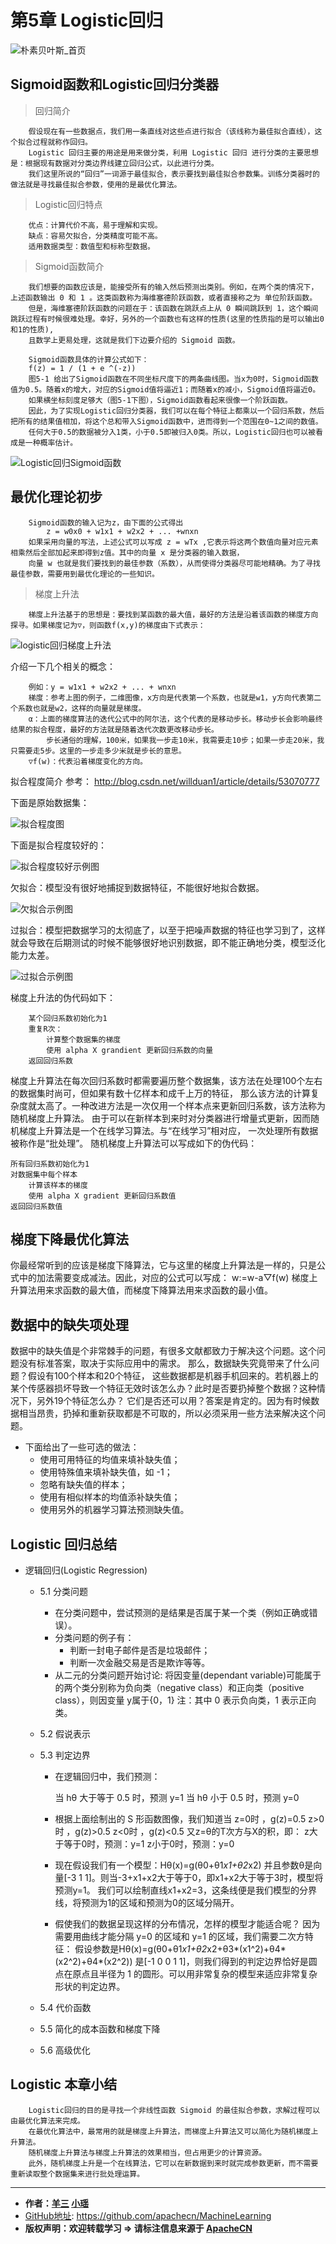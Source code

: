 # 第5章 Logistic回归
<script type="text/javascript" src="http://cdn.mathjax.org/mathjax/latest/MathJax.js?config=default"></script>

![朴素贝叶斯_首页](/images/5.Logistic/LogisticRegression_headPage_xy.png "Logistic回归首页")

## Sigmoid函数和Logistic回归分类器

> 回归简介

```
    假设现在有一些数据点，我们用一条直线对这些点进行拟合（该线称为最佳拟合直线），这个拟合过程就称作回归。
    Logistic 回归主要的用途是用来做分类，利用 Logistic 回归 进行分类的主要思想是：根据现有数据对分类边界线建立回归公式，以此进行分类。
    我们这里所说的“回归”一词源于最佳拟合，表示要找到最佳拟合参数集。训练分类器时的做法就是寻找最佳拟合参数，使用的是最优化算法。
```

> Logistic回归特点

```
    优点：计算代价不高，易于理解和实现。
    缺点：容易欠拟合，分类精度可能不高。
    适用数据类型：数值型和标称型数据。
```

> Sigmoid函数简介

```
    我们想要的函数应该是，能接受所有的输入然后预测出类别。例如，在两个类的情况下，上述函数输出 0 和 1 。这类函数称为海维塞德阶跃函数，或者直接称之为 单位阶跃函数。
    但是，海维塞德阶跃函数的问题在于：该函数在跳跃点上从 0 瞬间跳跃到 1，这个瞬间跳跃过程有时候很难处理。幸好，另外的一个函数也有这样的性质(这里的性质指的是可以输出0和1的性质),
    且数学上更易处理，这就是我们下边要介绍的 Sigmoid 函数。

    Sigmoid函数具体的计算公式如下：
    f(z) = 1 / (1 + e ^(-z))
    图5-1 给出了Sigmoid函数在不同坐标尺度下的两条曲线图。当x为0时，Sigmoid函数值为0.5。随着x的增大，对应的Sigmoid值将逼近1；而随着x的减小，Sigmoid值将逼近0。
    如果横坐标刻度足够大（图5-1下图），Sigmoid函数看起来很像一个阶跃函数。
    因此，为了实现Logistic回归分类器，我们可以在每个特征上都乘以一个回归系数，然后把所有的结果值相加，将这个总和带入Sigmoid函数中，进而得到一个范围在0~1之间的数值。
    任何大于0.5的数据被分入1类，小于0.5即被归入0类。所以，Logistic回归也可以被看成是一种概率估计。
```
![Logistic回归Sigmoid函数](/images/5.Logistic/Logistic回归Sigmoid函数.png "Logistic回归Sigmoid函数")

## 最优化理论初步

```
    Sigmoid函数的输入记为z，由下面的公式得出
        z = w0x0 + w1x1 + w2x2 + ... +wnxn    
    如果采用向量的写法，上述公式可以写成 z = wTx ,它表示将这两个数值向量对应元素相乘然后全部加起来即得到z值。其中的向量 x 是分类器的输入数据，
    向量 w 也就是我们要找到的最佳参数（系数），从而使得分类器尽可能地精确。为了寻找最佳参数，需要用到最优化理论的一些知识。
```                                                                                                                                                                                              

> 梯度上升法

```
    梯度上升法基于的思想是：要找到某函数的最大值，最好的方法是沿着该函数的梯度方向探寻。如果梯度记为▽，则函数f(x,y)的梯度由下式表示：
```

![logistic回归梯度上升法](/images/5.Logistic/梯度上升算法.png "梯度上升法")

介绍一下几个相关的概念：
```
    例如：y = w1x1 + w2x2 + ... + wnxn
    梯度：参考上图的例子，二维图像，x方向是代表第一个系数，也就是w1，y方向代表第二个系数也就是w2，这样的向量就是梯度。
    α：上面的梯度算法的迭代公式中的阿尔法，这个代表的是移动步长。移动步长会影响最终结果的拟合程度，最好的方法就是随着迭代次数更改移动步长。
        步长通俗的理解，100米，如果我一步走10米，我需要走10步；如果一步走20米，我只需要走5步。这里的一步走多少米就是步长的意思。
    ▽f(w)：代表沿着梯度变化的方向。
```

拟合程度简介
参考： http://blog.csdn.net/willduan1/article/details/53070777

下面是原始数据集：

![拟合程度图](/images/5.Logistic/拟合程度示例图.png "拟合程度示例图")

下面是拟合程度较好的：

![拟合程度较好示例图](/images/5.Logistic/拟合程度较好示例图.png "拟合程度较好示例图")

欠拟合：模型没有很好地捕捉到数据特征，不能很好地拟合数据。

![欠拟合示例图](/images/5.Logistic/欠拟合示例图.png "欠拟合示例图")

过拟合：模型把数据学习的太彻底了，以至于把噪声数据的特征也学习到了，这样就会导致在后期测试的时候不能够很好地识别数据，即不能正确地分类，模型泛化能力太差。

![过拟合示例图](/images/5.Logistic/过拟合示例图.png "过拟合示例图")

梯度上升法的伪代码如下：
```
    某个回归系数初始化为1
    重复R次：
        计算整个数据集的梯度
        使用 alpha X grandient 更新回归系数的向量
    返回回归系数
```


梯度上升算法在每次回归系数时都需要遍历整个数据集，该方法在处理100个左右的数据集时尚可，但如果有数十亿样本和成千上万的特征，
那么该方法的计算复杂度就太高了。一种改进方法是一次仅用一个样本点来更新回归系数，该方法称为随机梯度上升算法。
由于可以在新样本到来时对分类器进行增量式更新，因而随机梯度上升算法是一个在线学习算法。与“在线学习”相对应，
一次处理所有数据被称作是“批处理”。
    随机梯度上升算法可以写成如下的伪代码：

    所有回归系数初始化为1
    对数据集中每个样本
        计算该样本的梯度
        使用 alpha X gradient 更新回归系数值
    返回回归系数值

## 梯度下降最优化算法

你最经常听到的应该是梯度下降算法，它与这里的梯度上升算法是一样的，只是公式中的加法需要变成减法。因此，对应的公式可以写成：
    w:=w-a▽f(w)
梯度上升算法用来求函数的最大值，而梯度下降算法用来求函数的最小值。

## 数据中的缺失项处理

数据中的缺失值是个非常棘手的问题，有很多文献都致力于解决这个问题。这个问题没有标准答案，取决于实际应用中的需求。
那么，数据缺失究竟带来了什么问题？假设有100个样本和20个特征，
这些数据都是机器手机回来的。若机器上的某个传感器损坏导致一个特征无效时该怎么办？此时是否要扔掉整个数据？这种情况下，另外19个特征怎么办？
它们是否还可以用？答案是肯定的。因为有时候数据相当昂贵，扔掉和重新获取都是不可取的，所以必须采用一些方法来解决这个问题。
* 下面给出了一些可选的做法：
    * 使用可用特征的均值来填补缺失值；
    * 使用特殊值来填补缺失值，如 -1；
    * 忽略有缺失值的样本；
    * 使用有相似样本的均值添补缺失值；
    * 使用另外的机器学习算法预测缺失值。

## Logistic 回归总结

* 逻辑回归(Logistic Regression)
    * 5.1 分类问题
        * 在分类问题中，尝试预测的是结果是否属于某一个类（例如正确或错误）。
        * 分类问题的例子有：
            * 判断一封电子邮件是否是垃圾邮件；
            * 判断一次金融交易是否是欺诈等等。
        * 从二元的分类问题开始讨论:
             将因变量(dependant variable)可能属于的两个类分别称为负向类（negative class）和正向类（positive class），则因变量
             y属于{0，1}
             注：其中 0 表示负向类，1 表示正向类。
    * 5.2 假说表示

    * 5.3 判定边界
        * 在逻辑回归中，我们预测：
        
             当 hθ 大于等于 0.5 时，预测 y=1
             当 hθ 小于 0.5 时，预测 y=0
        * 根据上面绘制出的 S 形函数图像，我们知道当
             z=0时 ，g(z)=0.5
             z>0时 ，g(z)>0.5
             z<0时 ，g(z)<0.5
             又z=θ的T次方与X的积，即：
               z大于等于0时，预测：y=1
               z小于0时，预测：y=0
        * 现在假设我们有一个模型：Hθ(x)=g(θ0+θ1*x1+θ2*x2)
             并且参数θ是向量[-3 1 1]。则当-3+x1+x2大于等于0，即x1+x2大于等于3时，模型将预测y=1。
             我们可以绘制直线x1+x2=3，这条线便是我们模型的分界线，将预测为1的区域和预测为0的区域分隔开。
        * 假使我们的数据呈现这样的分布情况，怎样的模型才能适合呢？
          因为需要用曲线才能分隔 y=0 的区域和 y=1 的区域，我们需要二次方特征： 假设参数是Hθ(x)=g(θ0+θ1*x1+θ2*x2+θ3*(x1^2)+θ4*(x2^2)+θ4*(x2^2))
          是[-1 0 0 1 1]，则我们得到的判定边界恰好是圆点在原点且半径为 1 的圆形。可以用非常复杂的模型来适应非常复杂形状的判定边界。
    * 5.4 代价函数
    * 5.5 简化的成本函数和梯度下降
    * 5.6 高级优化

## Logistic 本章小结

```
    Logistic回归的目的是寻找一个非线性函数 Sigmoid 的最佳拟合参数，求解过程可以由最优化算法来完成。
    在最优化算法中，最常用的就是梯度上升算法，而梯度上升算法又可以简化为随机梯度上升算法。
    随机梯度上升算法与梯度上升算法的效果相当，但占用更少的计算资源。
    此外，随机梯度上升是一个在线算法，它可以在新数据到来时就完成参数更新，而不需要重新读取整个数据集来进行批处理运算。
```

* * *

* **作者：[羊三](http://www.apache.wiki/display/~xuxin) [小瑶](http://www.apache.wiki/display/~chenyao)**
* [GitHub地址](https://github.com/apachecn/MachineLearning): <https://github.com/apachecn/MachineLearning>
* **版权声明：欢迎转载学习 => 请标注信息来源于 [ApacheCN](http://www.apache.wiki)**
